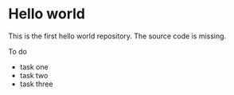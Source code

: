 # Hello world

This is the first hello world repository.
The source code is missing.

To do

* task one
* task two
* task three

